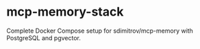 # mcp-memory-stack
Complete Docker Compose setup for sdimitrov/mcp-memory with PostgreSQL and pgvector.
